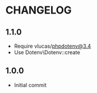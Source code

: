 # CHANGELOG

## 1.1.0
- Require vlucas/phpdotenv@3.4
- Use Dotenv\Dotenv::create

## 1.0.0
- Initial commit
